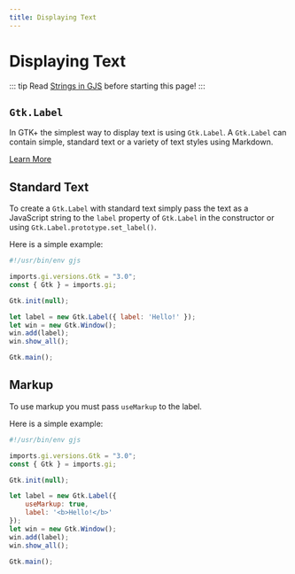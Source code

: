 ```yaml
---
title: Displaying Text
---
```


# Displaying Text

::: tip
Read [Strings in GJS](../../gjs/strings.html) before starting this page!
:::

## `Gtk.Label`

In GTK+ the simplest way to display text is using `Gtk.Label`. A `Gtk.Label` can contain simple, standard text or a variety of text styles using Markdown.

[Learn More](https://gjs-docs.gnome.org/gtk30-label/)

## Standard Text

To create a `Gtk.Label` with standard text simply pass the text as a JavaScript string to the `label` property of `Gtk.Label` in the constructor or using `Gtk.Label.prototype.set_label()`.

Here is a simple example:

```js
#!/usr/bin/env gjs

imports.gi.versions.Gtk = "3.0";
const { Gtk } = imports.gi;

Gtk.init(null);

let label = new Gtk.Label({ label: 'Hello!' });
let win = new Gtk.Window();
win.add(label);
win.show_all();

Gtk.main();
```

## Markup

To use markup you must pass `useMarkup` to the label.

Here is a simple example:

```js
#!/usr/bin/env gjs

imports.gi.versions.Gtk = "3.0";
const { Gtk } = imports.gi;

Gtk.init(null);

let label = new Gtk.Label({
    useMarkup: true,
    label: '<b>Hello!</b>'
});
let win = new Gtk.Window();
win.add(label);
win.show_all();

Gtk.main();
```

